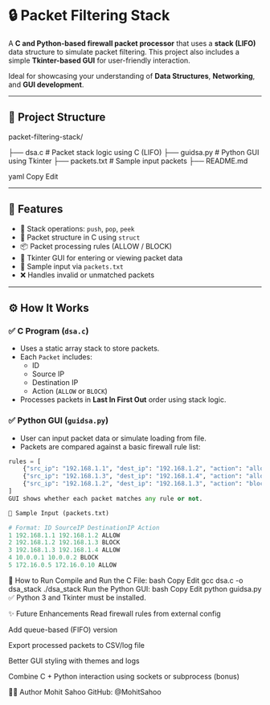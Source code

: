 # 🔒 Packet Filtering Stack

A **C and Python-based firewall packet processor** that uses a **stack (LIFO)** data structure to simulate packet filtering. This project also includes a simple **Tkinter-based GUI** for user-friendly interaction.

Ideal for showcasing your understanding of **Data Structures**, **Networking**, and **GUI development**.

---

## 📁 Project Structure

packet-filtering-stack/

├── dsa.c # Packet stack logic using C (LIFO)
├── guidsa.py # Python GUI using Tkinter
├── packets.txt # Sample input packets
├── README.md 

yaml
Copy
Edit

---

## 🧠 Features

- 🔁 Stack operations: `push`, `pop`, `peek`
- 🧱 Packet structure in C using `struct`
- 📦 Packet processing rules (ALLOW / BLOCK)
- 🎨 Tkinter GUI for entering or viewing packet data
- 📝 Sample input via `packets.txt`
- ❌ Handles invalid or unmatched packets

---

## ⚙️ How It Works

### ✅ C Program (`dsa.c`)

- Uses a static array stack to store packets.
- Each `Packet` includes:
  - ID
  - Source IP
  - Destination IP
  - Action (`ALLOW` or `BLOCK`)
- Processes packets in **Last In First Out** order using stack logic.

### ✅ Python GUI (`guidsa.py`)

- User can input packet data or simulate loading from file.
- Packets are compared against a basic firewall rule list:
  
```python
rules = [
    {"src_ip": "192.168.1.1", "dest_ip": "192.168.1.2", "action": "allow"},
    {"src_ip": "192.168.1.3", "dest_ip": "192.168.1.4", "action": "allow"},
    {"src_ip": "192.168.1.2", "dest_ip": "192.168.1.3", "action": "block"},
]
GUI shows whether each packet matches any rule or not.

📝 Sample Input (packets.txt)

# Format: ID SourceIP DestinationIP Action
1 192.168.1.1 192.168.1.2 ALLOW
2 192.168.1.2 192.168.1.3 BLOCK
3 192.168.1.3 192.168.1.4 ALLOW
4 10.0.0.1 10.0.0.2 BLOCK
5 172.16.0.5 172.16.0.10 ALLOW
```

🚀 How to Run
Compile and Run the C File:
bash
Copy
Edit
gcc dsa.c -o dsa_stack
./dsa_stack
Run the Python GUI:
bash
Copy
Edit
python guidsa.py
✅ Python 3 and Tkinter must be installed.

✨ Future Enhancements
Read firewall rules from external config

Add queue-based (FIFO) version

Export processed packets to CSV/log file

Better GUI styling with themes and logs

Combine C + Python interaction using sockets or subprocess (bonus)

👨‍💻 Author
Mohit Sahoo
GitHub: @MohitSahoo
